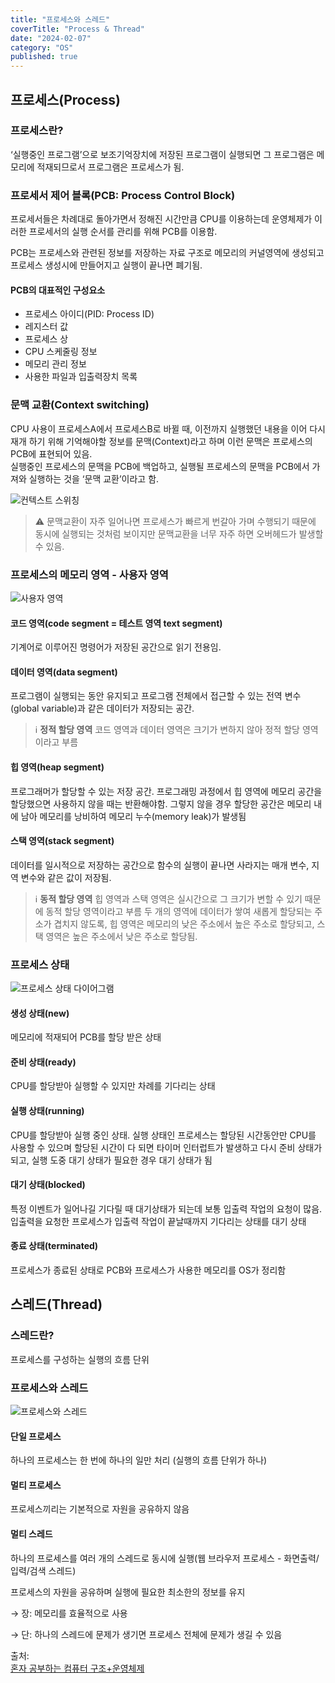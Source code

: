 ```yaml
---
title: "프로세스와 스레드"
coverTitle: "Process & Thread"
date: "2024-02-07"
category: "OS"
published: true
---
```


## 프로세스(Process)

### 프로세스란?

‘실행중인 프로그램’으로 보조기억장치에 저장된 프로그램이 실행되면 그 프로그램은 메모리에 적재되므로서 프로그램은 프로세스가 됨.

### 프로세서 제어 블록(PCB: Process Control Block)

프로세서들은 차례대로 돌아가면서 정해진 시간만큼 CPU를 이용하는데 운영체제가 이러한 프로세서의 실행 순서를 관리를 위해 PCB를 이용함.

PCB는 프로세스와 관련된 정보를 저장하는 자료 구조로 메모리의 커널영역에 생성되고 프로세스 생성시에 만들어지고 실행이 끝나면 폐기됨.

#### PCB의 대표적인 구성요소

- 프로세스 아이디(PID: Process ID)
- 레지스터 값
- 프로세스 상
- CPU 스케줄링 정보
- 메모리 관리 정보
- 사용한 파일과 입출력장치 목록

### 문맥 교환(Context switching)

CPU 사용이 프로세스A에서 프로세스B로 바뀔 때, 이전까지 실행했던 내용을 이어 다시 재개 하기 위해 기억해야할 정보를 문맥(Context)라고 하며 이런 문맥은 프로세스의 PCB에 표현되어 있음.  
실행중인 프로세스의 문맥을 PCB에 백업하고, 실행될 프로세스의 문맥을 PCB에서 가져와 실행하는 것을 ‘문맥 교환’이라고 함.

![컨텍스트 스위칭](/imgs/blog/posts/process-thread/context_switching.png)

> ⚠️ 문맥교환이 자주 일어나면 프로세스가 빠르게 번갈아 가며 수행되기 때문에 동시에 실행되는 것처럼 보이지만 문맥교환을 너무 자주 하면 오버헤드가 발생할 수 있음.

### 프로세스의 메모리 영역 - 사용자 영역

![사용자 영역](/imgs/blog/posts/process-thread/memory.png)

#### 코드 영역(code segment = 테스트 영역 text segment)

기계어로 이루어진 명령어가 저장된 공간으로 읽기 전용임.

#### 데이터 영역(data segment)

프로그램이 실행되는 동안 유지되고 프로그램 전체에서 접근할 수 있는 전역 변수(global variable)과 같은 데이터가 저장되는 공간.

> ℹ️ **정적 할당 영역**
> 코드 영역과 데이터 영역은 크기가 변하지 않아 정적 할당 영역이라고 부름

#### 힙 영역(heap segment)

프로그래머가 할당할 수 있는 저장 공간. 프로그래밍 과정에서 힙 영역에 메모리 공간을 할당했으면 사용하지 않을 때는 반환해야함. 그렇지 않을 경우 할당한 공간은 메모리 내에 남아 메모리를 낭비하여 메모리 누수(memory leak)가 발생됨

#### 스택 영역(stack segment)

데이터를 일시적으로 저장하는 공간으로 함수의 실행이 끝나면 사라지는 매개 변수, 지역 변수와 같은 값이 저장됨.

> ℹ️ **동적 할당 영역**
> 힙 영역과 스택 영역은 실시간으로 그 크기가 변할 수 있기 때문에 동적 할당 영역이라고 부름
> 두 개의 영역에 데이터가 쌓여 새롭게 할당되는 주소가 겹치지 않도록, 힙 영역은 메모리의 낮은 주소에서 높은 주소로 할당되고, 스택 영역은 높은 주소에서 낮은 주소로 할당됨.

### 프로세스 상태

![프로세스 상태 다이어그램](/imgs/blog/posts/process-thread/process_status.png)

#### 생성 상태(new)

메모리에 적재되어 PCB를 할당 받은 상태

#### 준비 상태(ready)

CPU를 할당받아 실행할 수 있지만 차례를 기다리는 상태

#### 실행 상태(running)

CPU를 할당받아 실행 중인 상태. 실행 상태인 프로세스는 할당된 시간동안만 CPU를 사용할 수 있으며 할당된 시간이 다 되면 타이머 인터럽트가 발생하고 다시 준비 상태가 되고, 실행 도중 대기 상태가 필요한 경우 대기 상태가 됨

#### 대기 상태(blocked)

특정 이벤트가 일어나길 기다릴 때 대기상태가 되는데 보통 입출력 작업의 요청이 많음. 입출력을 요청한 프로세스가 입출력 작업이 끝날때까지 기다리는 상태를 대기 상태

#### 종료 상태(terminated)

프로세스가 종료된 상태로 PCB와 프로세스가 사용한 메모리를 OS가 정리함

## 스레드(Thread)

### 스레드란?

프로세스를 구성하는 실행의 흐름 단위

### 프로세스와 스레드

![프로세스와 스레드](/imgs/blog/posts/process-thread/process_thread.png)

#### 단일 프로세스

하나의 프로세스는 한 번에 하나의 일만 처리 (실행의 흐름 단위가 하나)

#### 멀티 프로세스

프로세스끼리는 기본적으로 자원을 공유하지 않음

#### 멀티 스레드

하나의 프로세스를 여러 개의 스레드로 동시에 실행(웹 브라우저 프로세스 - 화면출력/입력/검색 스레드)

프로세스의 자원을 공유하며 실행에 필요한 최소한의 정보를 유지

→ 장: 메모리를 효율적으로 사용

→ 단: 하나의 스레드에 문제가 생기면 프로세스 전체에 문제가 생길 수 있음

출처:  
[혼자 공부하는 컴퓨터 구조+운영체제](https://product.kyobobook.co.kr/detail/S000061584886?utm_source=google&utm_medium=cpc&utm_campaign=googleSearch&gad_source=1&gclid=Cj0KCQiAzoeuBhDqARIsAMdH14GeU5OJpwRGzE6DkX9i8xKc7p7iwKsF0GbC_P-pP-GccWSHKRkKmJ4aAtbTEALw_wcB)
